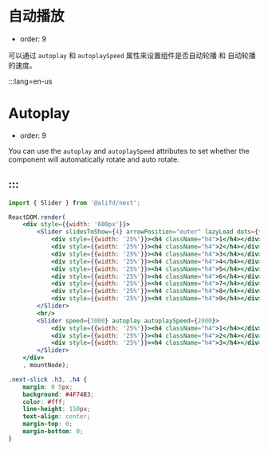 # 自动播放

- order: 9

可以通过 `autoplay` 和 `autoplaySpeed` 属性来设置组件是否自动轮播 和 自动轮播的速度。

:::lang=en-us
# Autoplay

- order: 9

You can use the `autoplay` and `autoplaySpeed` attributes to set whether the component will automatically rotate and auto rotate.

:::
---

````jsx
import { Slider } from '@alifd/next';

ReactDOM.render(
    <div style={{width: '600px'}}>
        <Slider slidesToShow={4} arrowPosition="outer" lazyLoad dots={false} autoplay autoplaySpeed={1000}>
            <div style={{width: '25%'}}><h4 className="h4">1</h4></div>
            <div style={{width: '25%'}}><h4 className="h4">2</h4></div>
            <div style={{width: '25%'}}><h4 className="h4">3</h4></div>
            <div style={{width: '25%'}}><h4 className="h4">4</h4></div>
            <div style={{width: '25%'}}><h4 className="h4">5</h4></div>
            <div style={{width: '25%'}}><h4 className="h4">6</h4></div>
            <div style={{width: '25%'}}><h4 className="h4">7</h4></div>
            <div style={{width: '25%'}}><h4 className="h4">8</h4></div>
            <div style={{width: '25%'}}><h4 className="h4">9</h4></div>
        </Slider>
        <br/>
        <Slider speed={1000} autoplay autoplaySpeed={2000}>
            <div style={{width: '25%'}}><h4 className="h4">1</h4></div>
            <div style={{width: '25%'}}><h4 className="h4">2</h4></div>
            <div style={{width: '25%'}}><h4 className="h4">3</h4></div>
        </Slider>
    </div>
    , mountNode);
````

````css
.next-slick .h3, .h4 {
    margin: 0 5px;
    background: #4F74B3;
    color: #fff;
    line-height: 150px;
    text-align: center;
    margin-top: 0;
    margin-bottom: 0;
}
````
